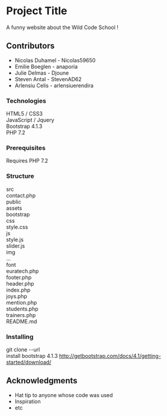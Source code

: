 # Project Title

A funny website about the Wild Code School !


## Contributors

* Nicolas Duhamel - Nicolas59650
* Emilie Boeglen - anaporia
* Julie Delmas - Djoune
* Steven Antal - StevenAD62
* Arlensiu Celis - arlensiuerendira


### Technologies
HTML5 / CSS3         
JavaScript / Jquery          
Bootstrap 4.1.3           
PHP 7.2         


### Prerequisites

Requires PHP 7.2


### Structure

src        
	contact.php         
public         
	assets        
		bootstrap      
		css       
			style.css           
		js        
			style.js         
			slider.js           
		img        
			...        
		font        
	euratech.php          
	footer.php         
	header.php       
	index.php         
	joys.php          
	mention.php           
	students.php             
	trainers.php           
	README.md           
	

### Installing

git clone --url        
install bootstrap 4.1.3 http://getbootstrap.com/docs/4.1/getting-started/download/


## Acknowledgments

* Hat tip to anyone whose code was used
* Inspiration
* etc


